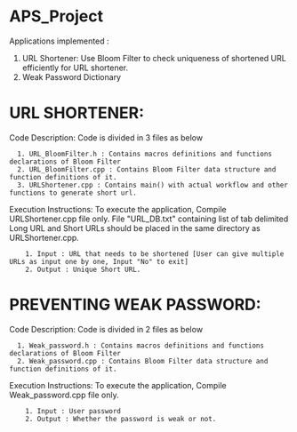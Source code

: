 # APS_Project

Applications implemented :
  1. URL Shortener: Use Bloom Filter to check uniqueness of shortened URL efficiently for URL shortener.
  2. Weak Password Dictionary
  
# URL SHORTENER:
 
   Code Description: 
   Code is divided in 3 files as below
   
      1. URL_BloomFilter.h : Contains macros definitions and functions declarations of Bloom Filter
      2. URL_BloomFilter.cpp : Contains Bloom Filter data structure and function definitions of it.
      3. URLShortener.cpp : Contains main() with actual workflow and other functions to generate short url.

   Execution Instructions:
      To execute the application, Compile URLShortener.cpp file only.
      File "URL_DB.txt" containing list of tab delimited Long URL and Short URLs should be placed in the same directory as URLShortener.cpp.
      
        1. Input : URL that needs to be shortened [User can give multiple URLs as input one by one, Input "No" to exit]
        2. Output : Unique Short URL.
	
# PREVENTING WEAK PASSWORD:

   Code Description: 
   Code is divided in 2 files as below
   
      1. Weak_password.h : Contains macros definitions and functions declarations of Bloom Filter
      2. Weak_password.cpp : Contains Bloom Filter data structure and function definitions of it.
      
   Execution Instructions:
      To execute the application, Compile Weak_password.cpp file only.
        
        1. Input : User password
        2. Output : Whether the password is weak or not.
	
     

      
   
